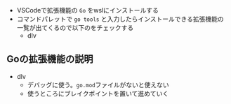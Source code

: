 - VSCodeで拡張機能の `Go` をwslにインストールする
- コマンドパレットで `go tools` と入力したらインストールできる拡張機能の一覧が出てくるので以下のをチェックする
  - dlv

## Goの拡張機能の説明
- dlv
  - デバッグに使う。`go.mod`ファイルがないと使えない
  - 使うところにブレイクポイントを置いて進めていく  
